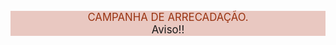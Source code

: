 <!-- alert-info, alert-warning, alert-danger -->

<div class="alert alert-success" style="font-size:120%; font-weight: normal; color: #931;
background-color: #e9c8c1; border-color: #cb703f;">
<center>

CAMPANHA DE ARRECADAÇÃO.</br>
<a>Aviso!!</a>

</center>
</div>
